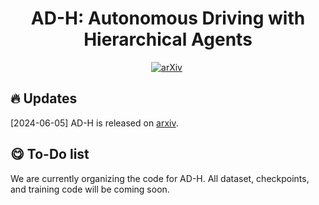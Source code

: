 

<div align="center">
<h1>AD-H: Autonomous Driving with Hierarchical Agents </h1>




[![arXiv](https://img.shields.io/badge/arXiv%20papr-2406.03474-b31b1b.svg)](https://arxiv.org/abs/2406.03474)&nbsp;


</div>


## 🔥 Updates


[2024-06-05] AD-H is released on [arxiv](https://arxiv.org/abs/2406.03474).




## 😋 To-Do list
We are currently organizing the code for AD-H. 
All dataset, checkpoints, and training code will be coming soon.
